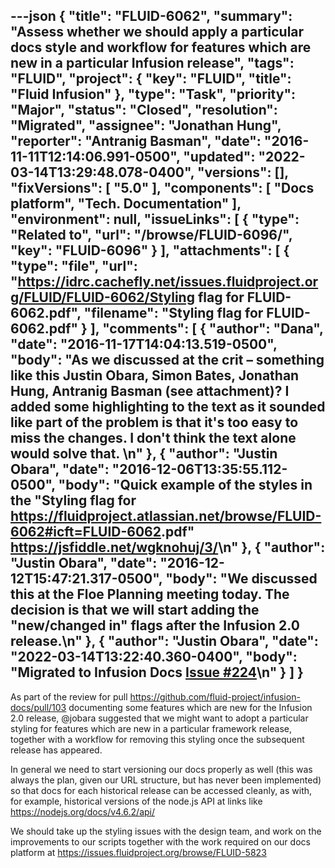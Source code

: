 ---json
{
  "title": "FLUID-6062",
  "summary": "Assess whether we should apply a particular docs style and workflow for features which are new in a particular Infusion release",
  "tags": "FLUID",
  "project": {
    "key": "FLUID",
    "title": "Fluid Infusion"
  },
  "type": "Task",
  "priority": "Major",
  "status": "Closed",
  "resolution": "Migrated",
  "assignee": "Jonathan Hung",
  "reporter": "Antranig Basman",
  "date": "2016-11-11T12:14:06.991-0500",
  "updated": "2022-03-14T13:29:48.078-0400",
  "versions": [],
  "fixVersions": [
    "5.0"
  ],
  "components": [
    "Docs platform",
    "Tech. Documentation"
  ],
  "environment": null,
  "issueLinks": [
    {
      "type": "Related to",
      "url": "/browse/FLUID-6096/",
      "key": "FLUID-6096"
    }
  ],
  "attachments": [
    {
      "type": "file",
      "url": "https://idrc.cachefly.net/issues.fluidproject.org/FLUID/FLUID-6062/Styling flag for FLUID-6062.pdf",
      "filename": "Styling flag for FLUID-6062.pdf"
    }
  ],
  "comments": [
    {
      "author": "Dana",
      "date": "2016-11-17T14:04:13.519-0500",
      "body": "As we discussed at the crit – something like this Justin Obara, Simon Bates, Jonathan Hung, Antranig Basman (see attachment)? I added some highlighting to the text as it sounded like part of the problem is that it's too easy to miss the changes. I don't think the text alone would solve that.&#x20;\n"
    },
    {
      "author": "Justin Obara",
      "date": "2016-12-06T13:35:55.112-0500",
      "body": "Quick example of the styles in the \"Styling flag for <https://fluidproject.atlassian.net/browse/FLUID-6062#icft=FLUID-6062>.pdf\" <https://jsfiddle.net/wgknohuj/3/>\n"
    },
    {
      "author": "Justin Obara",
      "date": "2016-12-12T15:47:21.317-0500",
      "body": "We discussed this at the Floe Planning meeting today. The decision is that we will start adding the \"new/changed in\" flags after the Infusion 2.0 release.\n"
    },
    {
      "author": "Justin Obara",
      "date": "2022-03-14T13:22:40.360-0400",
      "body": "Migrated to Infusion Docs [Issue #224](https://github.com/fluid-project/infusion-docs/issues/224)\n"
    }
  ]
}
---
As part of the review for pull <https://github.com/fluid-project/infusion-docs/pull/103> documenting some features which are new for the Infusion 2.0 release, @jobara suggested that we might want to adopt a particular styling for features which are new in a particular framework release, together with a workflow for removing this styling once the subsequent release has appeared.

In general we need to start versioning our docs properly as well (this was always the plan, given our URL structure, but has never been implemented) so that docs for each historical release can be accessed cleanly, as with, for example, historical versions of the node.js API at links like <https://nodejs.org/docs/v4.6.2/api/>

We should take up the styling issues with the design team, and work on the improvements to our scripts together with the work required on our docs platform at <https://issues.fluidproject.org/browse/FLUID-5823>

        
